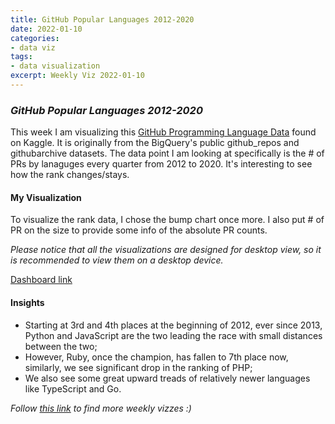 ```yaml
---
title: GitHub Popular Languages 2012-2020
date: 2022-01-10
categories:
- data viz
tags:
- data visualization
excerpt: Weekly Viz 2022-01-10
---
```


### *GitHub Popular Languages 2012-2020*

This week I am visualizing this [GitHub Programming Language Data](https://www.kaggle.com/isaacwen/github-programming-languages-data?select=prs.csv) found on Kaggle. It is originally from the BigQuery's public github_repos and githubarchive datasets. The data point I am looking at specifically is the # of PRs by lanaguges every quarter from 2012 to 2020. It's interesting to see how the rank changes/stays.  

#### My Visualization

To visualize the rank data, I chose the bump chart once more. I also put # of PR on the size to provide some info of the absolute PR counts.  

*Please notice that all the visualizations are designed for desktop view, so it is recommended to view them on a desktop device.*  

<div class='tableauPlaceholder' id='viz1641879223027' style='position: relative'>
  <object class='tableauViz'  style='display:none;'>
    <param name='host_url' value='https%3A%2F%2Fpublic.tableau.com%2F' /> 
    <param name='embed_code_version' value='3' />
    <param name='site_root' value='' />
    <param name='name' value='20220110GitHubPopularLanguages2012-2020&#47;GitHubPopularLanguages2012-2020' />
    <param name='tabs' value='no' />
    <param name='toolbar' value='yes' />
    <param name='animate_transition' value='yes' />
    <param name='display_static_image' value='yes' />
    <param name='display_spinner' value='yes' />
    <param name='display_overlay' value='yes' />
    <param name='display_count' value='yes' />
    <param name='language' value='en-US' />
    <param name='filter' value='publish=yes' />
  </object></div>      
  <script type='text/javascript'>       
  var divElement = document.getElementById('viz1641879223027');    
  var vizElement = divElement.getElementsByTagName('object')[0];           
  if ( divElement.offsetWidth > 800 ) { vizElement.style.width='800px';vizElement.style.height='627px';} else if ( divElement.offsetWidth > 500 ) { vizElement.style.width='800px';vizElement.style.height='627px';} else { vizElement.style.width='100%';vizElement.style.height='727px';}               
  var scriptElement = document.createElement('script');      
  scriptElement.src = 'https://public.tableau.com/javascripts/api/viz_v1.js';     
  vizElement.parentNode.insertBefore(scriptElement, vizElement);            
</script>
  
[Dashboard link](https://public.tableau.com/views/20220110GitHubPopularLanguages2012-2020/GitHubPopularLanguages2012-2020?:language=en-US&publish=yes&:display_count=n&:origin=viz_share_link)
  
#### Insights
* Starting at 3rd and 4th places at the beginning of 2012, ever since 2013, Python and JavaScript are the two leading the race with small distances between the two;  
* However, Ruby, once the champion, has fallen to 7th place now, similarly, we see significant drop in the ranking of PHP;  
* We also see some great upward treads of relatively newer languages like TypeScript and Go.  

 
*Follow [this link](https://yudong-94.github.io/personal-website/project/WeeklyViz2022/) to find more weekly vizzes :)*

